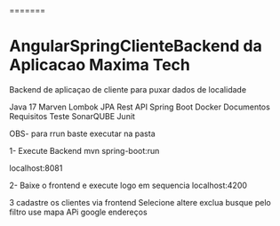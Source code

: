 
=======
# AngularSpringClienteBackend da Aplicacao Maxima Tech
Backend de aplicaçao de cliente para puxar dados de localidade

Java 17
Marven 
Lombok
JPA
Rest API
Spring Boot
Docker
Documentos Requisitos
Teste SonarQUBE Junit


OBS- para rrun baste executar na pasta

1- Execute Backend
mvn spring-boot:run

localhost:8081

2- Baixe o frontend e execute logo em sequencia
localhost:4200

3 cadastre os clientes  via frontend
Selecione
altere
exclua 
busque pelo filtro
use mapa APi google endereços